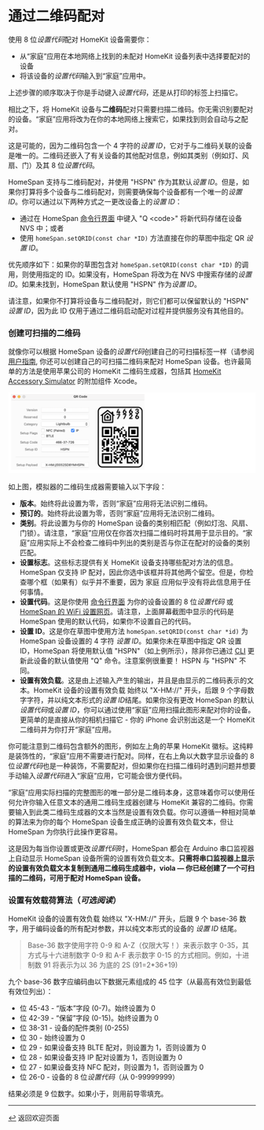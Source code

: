 <!-- 原文时间：2025.1.11，校对时间：2025.2.28 -->

# 通过二维码配对

使用 8 位*设置代码*配对 HomeKit 设备需要你：

* 从“家庭”应用在本地网络上找到的未配对 HomeKit 设备列表中选择要配对的设备
* 将该设备的*设置代码*输入到“家庭”应用中。

上述步骤的顺序取决于你是手动键入*设置代码*，还是从打印的标签上扫描它。

相比之下，将 HomeKit 设备与**二维码**配对只需要扫描二维码。你无需识别要配对的设备。“家庭”应用将改为在你的本地网络上搜索它，如果找到则会自动与之配对。

这是可能的，因为二维码包含一个 4 字符的*设置 ID*，它对于与二维码关联的设备是唯一的。二维码还嵌入了有关设备的其他配对信息，例如其类别（例如灯、风扇、门）及其 8 位*设置代码*。

HomeSpan 支持与二维码配对，并使用 "HSPN" 作为其默认*设置 ID*。但是，如果你打算将多个设备与二维码配对，则需要确保每个设备都有一个唯一的*设置 ID*。你可以通过以下两种方式之一更改设备上的*设置 ID*：

* 通过在 HomeSpan [命令行界面](./CLI.md) 中键入 "Q \<code\>" 将新代码存储在设备 NVS 中；或者
* 使用 `homeSpan.setQRID(const char *ID)` 方法直接在你的草图中指定 QR *设置 ID*。
  
优先顺序如下：如果你的草图包含对 `homeSpan.setQRID(const char *ID)` 的调用，则使用指定的 ID。如果没有，HomeSpan 将改为在 NVS 中搜索存储的*设置 ID*。如果未找到，HomeSpan 默认使用 "HSPN" 作为*设置 ID*。
  
请注意，如果你不打算将设备与二维码配对，则它们都可以保留默认的 "HSPN" *设置 ID*，因为此 ID 仅用于通过二维码启动配对过程并提供服务没有其他目的。

### 创建可扫描的二维码

就像你可以根据 HomeSpan 设备的*设置代码*创建自己的可扫描标签一样（请参阅 [用户指南](./UserGuide.md#创建可扫描的二维码), 你还可以创建自己的可扫描二维码来配对 HomeSpan 设备。也许最简单的方法是使用苹果公司的 HomeKit 二维码生成器，包括其 [HomeKit Accessory Simulator](https://developer.apple.com/documentation/homekit/testing_your_app_with_the_homekit_accessory_simulator ) 的附加组件 Xcode。

![二维码生成器](images/QRCode.png)

如上图，模拟器的二维码生成器需要输入以下字段：

* **版本**。始终将此设置为零，否则“家庭”应用将无法识别二维码。
* **预订的**。始终将此设置为零，否则“家庭”应用将无法识别二维码。
* **类别**。将此设置为与你的 HomeSpan 设备的类别相匹配（例如灯泡、风扇、门锁）。请注意，“家庭”应用仅在你首次扫描二维码时将其用于显示目的。“家庭”应用实际上不会检查二维码中列出的类别是否与你正在配对的设备的类别匹配。
* **设置标志**。这些标志提供有关 HomeKit 设备支持哪些配对方法的信息。HomeSpan 仅支持 IP 配对，因此你选中该框并将其他两个留空。但是，你检查哪个框（如果有）似乎并不重要，因为 家庭 应用似乎没有将此信息用于任何事情。
* **设置代码**。这是你使用 [命令行界面](./CLI.md) 为你的设备设置的 8 位*设置代码* 或 [HomeSpan 的 WiFi 设置网页](./UserGuide.md#设置-homespan-的-wifi-凭据和设置代码)。请注意，上面屏幕截图中显示的代码是 HomeSpan 使用的默认代码，如果你不设置自己的代码。
* **设置 ID**。这是你在草图中使用方法 `homeSpan.setQRID(const char *id)` 为 HomeSpan 设备设置的 4 字符 *设置 ID*。如果你未在草图中指定 QR 设置 ID，HomeSpan 将使用默认值 "HSPN"（如上例所示），除非你已通过 [CLI](CLI.md) 更新此设备的默认值使用 "Q" 命令。注意案例很重要！ HSPN 与 "HSPN" 不同。
* **设置有效负载**。这是由上述输入产生的输出，并且是由显示的二维码表示的文本。HomeKit 设备的设置有效负载 始终以 "X-HM://" 开头，后跟 9 个字母数字字符，并以纯文本形式的*设置 ID*结尾。如果你没有更改 HomeSpan 的默认*设置代码*或*设置 ID*，你可以通过使用“家庭”应用扫描此图形来配对你的设备。更简单的是直接从你的相机扫描它 - 你的 iPhone 会识别出这是一个 HomeKit 二维码并为你打开“家庭”应用。

你可能注意到二维码包含额外的图形，例如左上角的苹果 HomeKit 徽标。这纯粹是装饰性的，“家庭”应用不需要进行配对。同样，在右上角以大数字显示设备的 8 位*设置代码*也是一种装饰，不需要配对，但如果你在扫描二维码时遇到问题并想要手动输入*设置代码*进入“家庭”应用，它可能会很方便代码。

“家庭”应用实际扫描的完整图形的唯一部分是二维码本身，这意味着你可以使用任何允许你输入任意文本的通用二维码生成器创建与 HomeKit 兼容的二维码。你需要输入到此类二维码生成器的文本当然是设置有效负载。你可以遵循一种相对简单的算法来为你的每个 HomeSpan 设备生成正确的设置有效负载文本，但让 HomeSpan 为你执行此操作更容易。

这是因为每当你设置或更改*设置代码*时，HomeSpan 都会在 Arduino 串口监视器上自动显示 HomeSpan 设备所需的设置有效负载文本。**只需将串口监视器上显示的设置有效负载文本复制到通用二维码生成器中，viola — 你已经创建了一个可扫描的二维码，可用于配对 HomeSpan 设备。**

### 设置有效载荷算法（*可选阅读*）

HomeKit 设备的设置有效负载 始终以 "X-HM://" 开头，后跟 9 个 base-36 数字，用于编码设备的所有配对参数，并以纯文本形式的设备的 *设置 ID* 结尾。

> Base-36 数字使用字符 0-9 和 A-Z（仅限大写！）来表示数字 0-35，其方式与十六进制数字 0-9 和 A-F 表示数字 0-15 的方式相同。例如，十进制数 91 将表示为以 36 为底的 2S (91=2*36+19)

九个 base-36 数字应编码由以下数据元素组成的 45 位字（从最高有效位到最低有效位列出）：

* 位 45-43 - “版本”字段 (0-7)。始终设置为 0
* 位 42-39 - “保留”字段 (0-15)。始终设置为 0
* 位 38-31 - 设备的配件类别 (0-255)
* 位 30 - 始终设置为 0
* 位 29 - 如果设备支持 BLTE 配对，则设置为 1，否则设置为 0
* 位 28 - 如果设备支持 IP 配对设置为 1，否则设置为 0
* 位 27 - 如果设备支持 NFC 配对，则设置为 1，否则设置为 0
* 位 26-0 - 设备的 8 位*设置代码*（从 0-99999999）

结果必须是 9 位数字。如果小于，则用前导零填充。

---

[↩️](../README.md#resources) 返回欢迎页面
